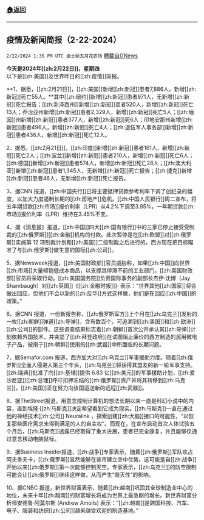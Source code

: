 ###  [:house:返回](README.md)
---


## 疫情及新闻简报（2-22-2024）
`2/22/2024 1:35 PM UTC 波士顿五月花农场` [轉載自GNews](https://gnews.org/articles/2332350)

**今天是2024年[[zh:2月22日]]，星期四**  
以下是[[zh:美国]]及世界昨日的[[zh:疫情]]简报。

**1、据悉，[[zh:2月21日]]，[[zh:美国]]新增[[zh:新冠]]患者7,886人，新增[[zh:新冠]]死亡55人。**其中[[zh:纽约]]新增[[zh:新冠]]患者971人，无新增[[zh:新冠]]死亡报告；[[zh:新泽西州]]新增[[zh:新冠]]患者520人，新增[[zh:新冠]]死亡13人；乔治亚州新增[[zh:新冠]]患者2,329人，新增[[zh:新冠]]死亡5人；[[zh:缅因]]州新增[[zh:新冠]]患者377人，新增[[zh:新冠]]死6人；印地安那州新增[[zh:新冠]]患者496人，新增[[zh:新冠]]死亡4人；[[zh:退伍军人事务部]]新增[[zh:新冠]]患者436人，新增[[zh:新冠]]死亡12人。

2、据悉，[[zh:2月21日]]，[[zh:印度]]新增[[zh:新冠]]患者161人，新增[[zh:新冠]]死亡2人；[[zh:波兰]]新增[[zh:新冠]]患者210人，新增[[zh:新冠]]死亡6人；[[zh:德国]]新增[[zh:新冠]]患者574人，新增[[zh:新冠]]死亡28人；[[zh:澳大利亚]]新增[[zh:新冠]]患者1,345人，无新增[[zh:新冠]]死亡报告；[[zh:捷克]]新增[[zh:新冠]]患者46人，无新增[[zh:新冠]]死亡报告。

3、据CNN 报道，[[zh:中国央行]]已将主要抵押贷款参考利率下调了创纪录的幅度，以加大力度遏制长期的[[zh:房地产]]危机。[[zh:中国人民银行]]周二宣布，将五年期贷款[[zh:市场]]报价利率（LPR）从4.2%下调至3.95%，一年期贷款[[zh:市场]]报价利率（LPR）维持在3.45%不变。

4、据《消息报》报道，[[zh:中国]]四大[[zh:国有银行]]中的三家已停止接受受制裁的[[zh:俄罗斯]][[zh:金融]]机构的付款。此次暂停是在[[zh:欧盟]]对[[zh:俄罗斯]]实施第 12 项制裁计划和[[zh:美国]]二级制裁之后进行的。西方现在把目标瞄准了与[[zh:俄罗斯]]做生意的国际[[zh:公司]]。

5、据Newsweek报道，[[zh:美国财政部]]官员威胁称，如果[[zh:中国]]向世界[[zh:市场]]大量倾销低成本商品，以支撑其停滞不前的工业部门，[[zh:美国财政部]]官员将采取行动。[[zh:美国国务院]]负责国际事务的副部长杰伊·沈博（Jay Shambaugh）对[[zh:英国]]《[[zh:金融时报]]》表示：“世界其他[[zh:国家]]将会做出回应，但他们不会以新的[[zh:反华]]方式这样做，他们是在回应[[zh:中国]]的政策。”

6、据CNN 报道，一份新报告称，[[zh:俄罗斯军方]]上个月在[[zh:乌克兰]]发射的一枚[[zh:朝鲜]]弹道[[zh:导弹]]，含有数百个，可追溯到[[zh:美国]]和[[zh:欧洲]][[zh:公司]]的部件。这些调查结果标志着[[zh:朝鲜]]首次公开承认其[[zh:导弹]]计划依赖外国技术，并突显了[[zh:拜登政府]]在试图阻止廉价的西方制造的民用微电子产品，被用于[[zh:朝鲜]]使用的[[zh:武器]]中所面临的长期问题。

7、据Semafor.com 报道，西方加大对[[zh:乌克兰]]军事援助力度。随着[[zh:俄罗斯]]全面入侵进入第三个年头，[[zh:乌克兰]]将获得其盟友的新一轮军事支持。[[zh:瑞典]]批准了向[[zh:基辅]]提供 6.83 亿[[zh:美元]]的军事援助计划，[[zh:爱沙尼亚]][[zh:总理]]呼吁扣押冻结的[[zh:俄罗斯]]资产并将其转移到[[zh:乌克兰]]，[[zh:美国]]正在努力向该国运送新的远程[[zh:武器]]。

8、据TheStreet报道，用意念控制计算机的想法长期以来一直是科幻小说中的内容，直到埃隆·[[zh:马斯克]]决定希望看到它成为现实。[[zh:马斯克]]一直在通过他的神经技术[[zh:公司]] Neuralink ，探索创建[[zh:大脑]]接口的可能性，“以恢复那些医疗需求未得到满足的人的自主权”。而现在，在宣布启动首次人体试验五个月后，[[zh:马斯克]]透露已经取得了重大进展，患者已完全康复，并且能够仅通过意念移动电脑鼠标。

9、据Business Insider报道，[[zh:战争]]专家表示，随着[[zh:俄罗斯]]军队攻占阿夫季夫卡，[[zh:俄罗斯]]显然能够在该市建立空中优势。这可能是自[[zh:战争]]开始以来[[zh:俄罗斯]]第一次能够控制天空。专家表示，[[zh:乌克兰]]的防空限制可能会让[[zh:俄罗斯]]继续这样做，从而产生“毁灭性”的影响。

10、据CNBC 报道，新世界财富表示，随着[[zh:越南]]巩固其全球制造业中心的地位，未来十年[[zh:越南]]的财富增长将成为世界上最急剧的增长。新世界财富分析师安德鲁·阿莫尔斯 (Andrew Amoils) 表示：“[[zh:越南]]是跨国科技、汽车、电子、服装和纺织[[zh:公司]]越来越受欢迎的制造基地。”
